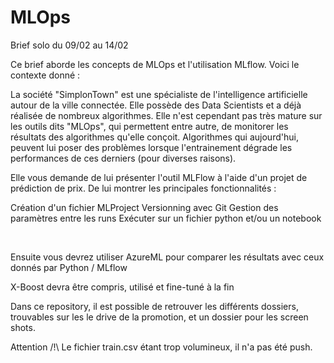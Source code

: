 # MLOps
 Brief solo  du 09/02 au 14/02

Ce brief aborde les concepts de MLOps et l'utilisation MLflow. Voici le contexte donné :

La société "SimplonTown" est une spécialiste de l'intelligence artificielle autour de la ville connectée. Elle possède des Data Scientists et a déjà réalisée de nombreux algorithmes.
Elle n'est cependant pas très mature sur les outils dits "MLOps", qui permettent entre autre, de monitorer les résultats des algorithmes qu'elle conçoit. Algorithmes qui aujourd'hui, peuvent lui poser des problèmes lorsque l'entrainement dégrade les performances de ces derniers (pour diverses raisons).

Elle vous demande de lui présenter l'outil MLFlow à l'aide d'un projet de prédiction de prix. De lui montrer les principales fonctionnalités :

Création d'un fichier MLProject Versionning avec Git Gestion des paramètres entre les runs Exécuter sur un fichier python et/ou un notebook

​

Ensuite vous devrez utiliser AzureML pour comparer les résultats avec ceux donnés par Python / MLflow

X-Boost devra être compris, utilisé et fine-tuné à la fin


Dans ce repository, il est possible de retrouver les différents dossiers, trouvables sur les le drive de la promotion, et un dossier pour les screen shots.


Attention /!\ Le fichier train.csv étant trop volumineux, il n'a pas été push.